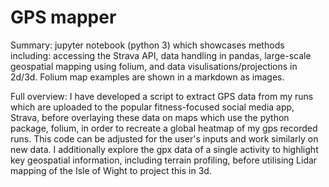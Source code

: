 # GPS mapper

Summary: jupyter notebook (python 3) which showcases methods including: accessing the Strava API, data handling in pandas, large-scale geospatial mapping using folium, and data visulisations/projections in 2d/3d. Folium map examples are shown in a markdown as images.

Full overview: I have developed a script to extract GPS data from my runs which are uploaded to the popular fitness-focused social media app, Strava, before overlaying these data on maps which use the python package, folium, in order to recreate a global heatmap of my gps recorded runs. This code can be adjusted for the user's inputs and work similarly on new data. I additionally explore the gpx data of a single activity to highlight key geospatial information, including terrain profiling, before utilising Lidar mapping of the Isle of Wight to project this in 3d.
